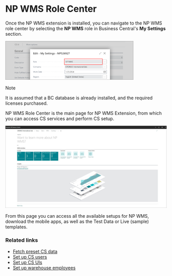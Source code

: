 # NP WMS Role Center

Once the NP WMS extension is installed, you can navigate to the NP WMS role center by selecting the **NP WMS** role in Business Central's **My Settings** section. 

<img src="../images/wms_my_settings_role.PNG" width="400">

> [!Note]
> It is assumed that a BC database is already installed, and the required licenses purchased.

NP WMS Role Center is the main page for NP WMS Extension, from which you can access CS services and perform CS setup.

<img src="../images/npwms-role.JPG" width="550">


From this page you can access all the available setups for NP WMS, download the mobile apps, as well as the Test Data or Live (sample) templates.

### Related links

- [Fetch preset CS data](../howto/fetch-setup-data.md)
- [Set up CS users](../howto/set-up-cs-users.md)
- [Set up CS UIs](../howto/set-up-cs-uis.md)
- [Set up warehouse employees](../howto/set-up-warehouse-users.md)